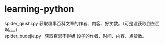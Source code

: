 # learning-python
spider_qiushi.py  获取糗事百科文章的作者、内容、好笑数。（可是没获取到东西啊。。。）</br>
spider_budejie.py   获取百思不得姐 段子的作者、时间、内容、点赞数。</br>
